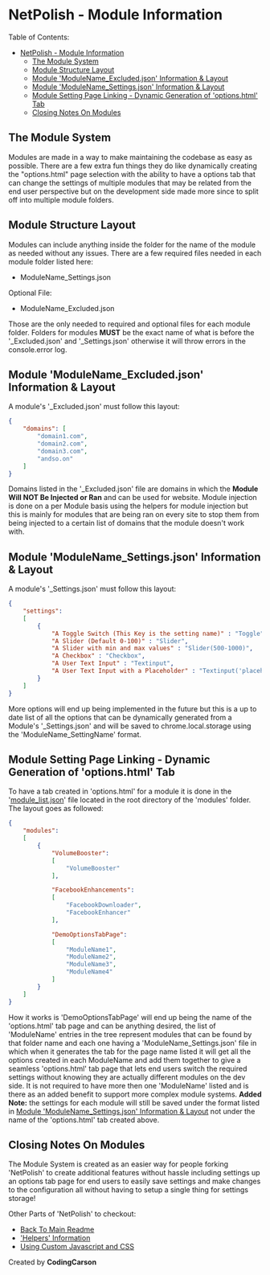 # NetPolish - Module Information
Table of Contents:
- [NetPolish - Module Information](#netpolish---module-information)
  - [The Module System](#the-module-system)
  - [Module Structure Layout](#module-structure-layout)
  - [Module 'ModuleName\_Excluded.json' Information \& Layout](#module-modulename_excludedjson-information--layout)
  - [Module 'ModuleName\_Settings.json' Information \& Layout](#module-modulename_settingsjson-information--layout)
  - [Module Setting Page Linking - Dynamic Generation of 'options.html' Tab](#module-setting-page-linking---dynamic-generation-of-optionshtml-tab)
  - [Closing Notes On Modules](#closing-notes-on-modules)


## The Module System
Modules are made in a way to make maintaining the codebase as easy as possible. There are a few extra fun things they do like dynamically creating the "options.html" page selection with the ability to have a options tab that can change the settings of multiple modules that may be related from the end user perspective but on the development side made more since to split off into multiple module folders.

## Module Structure Layout
Modules can include anything inside the folder for the name of the module as needed without any issues.
There are a few required files needed in each module folder listed here:
- ModuleName_Settings.json

Optional File:
- ModuleName_Excluded.json

Those are the only needed to required and optional files for each module folder. Folders for modules **MUST** be the exact name of what is before the '_Excluded.json' and '_Settings.json' otherwise it will throw errors in the console.error log.

## Module 'ModuleName_Excluded.json' Information & Layout
A module's '_Excluded.json' must follow this layout:
```json
{
    "domains": [
        "domain1.com",
        "domain2.com",
        "domain3.com",
        "andso.on"
    ]
}
```
Domains listed in the '_Excluded.json' file are domains in which the **Module Will NOT Be Injected or Ran** and can be used for website. Module injection is done on a per Module basis using the helpers for module injection but this is mainly for modules that are being ran on every site to stop them from being injected to a certain list of domains that the module doesn't work with.

## Module 'ModuleName_Settings.json' Information & Layout
A module's '_Settings.json' must follow this layout:
```json
{
    "settings":
    [
        {
            "A Toggle Switch (This Key is the setting name)" : "Toggle",
            "A Slider (Default 0-100)" : "Slider",
            "A Slider with min and max values" : "Slider(500-1000)",
            "A Checkbox" : "Checkbox",
            "A User Text Input" : "Textinput",
            "A User Text Input with a Placeholder" : "Textinput('placeholder text')"
        }
    ]
}
```
More options will end up being implemented in the future but this is a up to date list of all the options that can be dynamically generated from a Module's '_Settings.json' and will be saved to chrome.local.storage using the 'ModuleName_SettingName' format.

## Module Setting Page Linking - Dynamic Generation of 'options.html' Tab
To have a tab created in 'options.html' for a module it is done in the '[module_list.json](module_list.json)' file located in the root directory of the 'modules' folder.
The layout goes as followed:
```json
{
    "modules":
    [
        {
            "VolumeBooster":
            [
                "VolumeBooster"
            ],

            "FacebookEnhancements":
            [
                "FacebookDownloader",
                "FacebookEnhancer"
            ],

            "DemoOptionsTabPage":
            [
                "ModuleName1",
                "ModuleName2",
                "ModuleName3",
                "ModuleName4"
            ]
        }
    ]
}
```
How it works is 'DemoOptionsTabPage' will end up being the name of the 'options.html' tab page and can be anything desired, the list of 'ModuleName' entries in the tree represent modules that can be found by that folder name and each one having a 'ModuleName_Settings.json' file in which when it generates the tab for the page name listed it will get all the options created in each ModuleName and add them together to give a seamless 'options.html' tab page that lets end users switch the required settings without knowing they are actually different modules on the dev side. It is not required to have more then one 'ModuleName' listed and is there as an added benefit to support more complex module systems. **Added Note:** the settings for each module will still be saved under the format listed in [Module 'ModuleName\_Settings.json' Information \& Layout](#module-modulename_settingsjson-information--layout) not under the name of the 'options.html' tab created above.

## Closing Notes On Modules
The Module System is created as an easier way for people forking 'NetPolish' to create additional features without hassle including settings up an options tab page for end users to easily save settings and make changes to the configuration all without having to setup a single thing for settings storage!

Other Parts of 'NetPolish' to checkout:
- [Back To Main Readme](../README.md)
- ['Helpers' Information](../helpers/Helpers.md)
- [Using Custom Javascript and CSS](UserJavascriptAndCSS/UserJavascriptAndCSS.md)

Created by **CodingCarson**